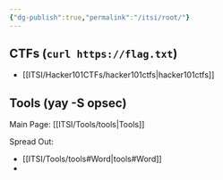 ```yaml
---
{"dg-publish":true,"permalink":"/itsi/root/"}
---
```


## CTFs (`curl https://flag.txt`)

- [[ITSI/Hacker101CTFs/hacker101ctfs\|hacker101ctfs]]

## Tools (yay -S opsec)
Main Page:
[[ITSI/Tools/tools\|Tools]]

Spread Out:
- [[ITSI/Tools/tools#Word\|tools#Word]]
- 